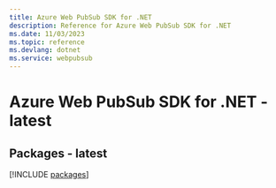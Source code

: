 ```yaml
---
title: Azure Web PubSub SDK for .NET
description: Reference for Azure Web PubSub SDK for .NET
ms.date: 11/03/2023
ms.topic: reference
ms.devlang: dotnet
ms.service: webpubsub
---
```

# Azure Web PubSub SDK for .NET - latest
## Packages - latest
[!INCLUDE [packages](web-pubsub-index.md)]
